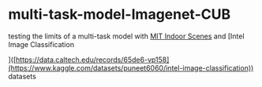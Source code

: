# multi-task-model-Imagenet-CUB
testing the limits of a multi-task model with [MIT Indoor Scenes](https://www.kaggle.com/datasets/itsahmad/indoor-scenes-cvpr-2019)  and [Intel Image Classification

]([https://data.caltech.edu/records/65de6-vp158](https://www.kaggle.com/datasets/puneet6060/intel-image-classification)) datasets

